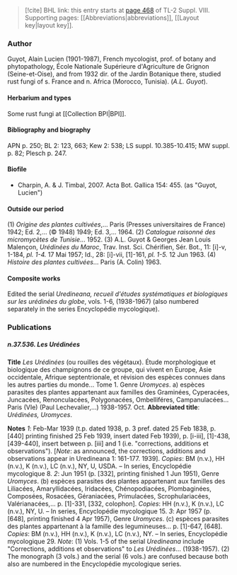 > [!cite] BHL link: this entry starts at [page 468](https://www.biodiversitylibrary.org/item/103832#page/480/mode/1up) of TL-2 Suppl. VIII.
> Supporting pages: [[Abbreviations|abbreviations]], [[Layout key|layout key]].

### Author

Guyot, Alain Lucien (1901-1987), French mycologist, prof. of botany and phytopathology, École Nationale Supérieure d'Agriculture de Grignon (Seine-et-Oise), and from 1932 dir. of the Jardin Botanique there, studied rust fungi of s. France and n. Africa (Morocco, Tunisia). (*A.L. Guyot*).

#### Herbarium and types

Some rust fungi at [[Collection BPI|BPI]].

#### Bibliography and biography

APN p. 250; BL 2: 123, 663; Kew 2: 538; LS suppl. 10.385-10.415; MW suppl. p. 82; Plesch p. 247.

#### Biofile

- Charpin, A. & J. Timbal, 2007. Acta Bot. Gallica 154: 455. (as "Guyot, Lucien")

#### Outside our period

(1) *Origine des plantes cultivées*,... Paris (Presses universitaires de France) 1942; Ed. 2,... (© 1948) 1949; Ed. 3,... 1964.
(2) *Catalogue raisonné des micromycètes de Tunisie*... 1952.
(3) A.L. Guyot & Georges Jean Louis Malençon, *Urédinées du Maroc*, Trav. Inst. Sci. Chérifien, Sér. Bot., 11: \[i\]-v, 1-184, *pl. 1-4.* 17 Mai 1957; Id., 28: \[i\]-vii, \[1\]-161, *pl. 1-5.* 12 Jun 1963. (4) *Histoire des plantes cultivées*... Paris (A. Colin) 1963.

#### Composite works

Edited the serial *Uredineana, recueil d'études systématiques et biologiques sur les urédinées du globe*, vols. 1-6, (1938-1967) (also numbered separately in the series Encyclopédie mycologique).

### Publications

##### n.37.536. Les Urédinées

**Title**
*Les Urédinées* (ou rouilles des végétaux). Étude morphologique et biologique des champignons de ce groupe, qui vivent en Europe, Asie occidentale, Afrique septentrionale, et révision des espèces connues dans les autres parties du monde... Tome 1. Genre *Uromyces*. a) espèces parasites des plantes appartenant aux familles des Graminées, Cyperacées, Juncacées, Renonculacées, Polygonacées, Ombelliféres, Campanulacées... Paris (VIe) (Paul Lechevalier,...) 1938-1957. Oct.
**Abbreviated title**: *Urédinées, Uromyces*.

**Notes**
*1*: Feb-Mar 1939 (t.p. dated 1938, p. 3 pref. dated 25 Feb 1838, p. \[440\] printing finished 25 Feb 1939, insert dated Feb 1939), p. \[i-iii\], \[1\]-438, \[439-440\], insert between p. \[iii\] and 1 (i.e. "corrections, additions et observations"). \[*Note*: as announced, the corrections, additions and observations appear in Uredineana 1: 161-177. 1939\]. *Copies*: BM (n.v.), HH (n.v.), K (n.v.), LC (n.v.), NY, U, USDA. – In series, Encyclopédie mycologique 8.
*2*: Jun 1951 (p. \[332\], printing finished 1 Jun 1951), Genre *Uromyces*. (b) espèces parasites des plantes appartenant aux familles des Liliacées, Amaryllidacées, Iridacées, Chénopodiacées, Plombaginées, Composées, Rosacées, Géraniacées, Primulacées, Scrophulariacées, Valérianacées,... p. \[1\]-331, \[332, colophon\]. *Copies*: HH (n.v.), K (n.v.), LC (n.v.), NY, U. – In series, Encyclopédie mycologique 15.
*3*: Apr 1957 (p. \[648\], printing finished 4 Apr 1957), Genre *Uromyces*. (c) espèces parasites des plantes appartenant à la famille des legumineuses... p. \[1\]-647, \[648\]. *Copies*: BM (n.v.), HH (n.v.), K (n.v.), LC (n.v.), NY. – In series, Encyclopédie mycologique 29.
*Note*: (1) Vols. 1-5 of the serial *Uredineana* include "Corrections, additions et observations" to *Les Urédinées*... (1938-1957). (2) The monograph (3 vols.) and the serial (6 vols.) are confused because both also are numbered in the Encyclopédie mycologique series.

